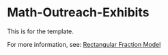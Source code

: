 # Math-Outreach-Exhibits

This is for the template.


For more information, see: [Rectangular Fraction Model](https://hvparent.com/common-core-math-part-four)

